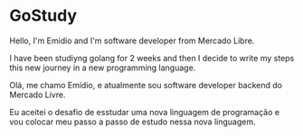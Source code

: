 # GoStudy

Hello, I'm Emídio and I'm software developer from Mercado Libre.

I have been studiyng golang for 2 weeks and then I decide to write my steps this new journey in a new programming language.


Olá, me chamo Emídio, e atualmente sou software developer backend do Mercado Livre.

Eu aceitei o desafio de esstudar uma nova linguagem de programação e vou colocar meu passo a passo de estudo nessa nova linguagem.

